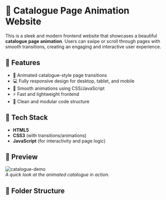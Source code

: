  
# 📘 Catalogue Page Animation Website

This is a sleek and modern frontend website that showcases a beautiful **catalogue page animation**. Users can swipe or scroll through pages with smooth transitions, creating an engaging and interactive user experience.

## 🌟 Features

- 📖 Animated catalogue-style page transitions
- 💻 Fully responsive design for desktop, tablet, and mobile
- 🎨 Smooth animations using CSS/JavaScript
- ⚡ Fast and lightweight frontend
- 🧩 Clean and modular code structure

## 🚀 Tech Stack

- **HTML5**
- **CSS3** (with transitions/animations)
- **JavaScript** (for interactivity and page logic)

## 📸 Preview

![catalogue-demo](./assets/demo-preview.gif)  
*A quick look at the animated catalogue in action.*

## 📂 Folder Structure

